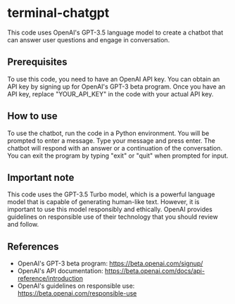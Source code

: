 # terminal-chatgpt

This code uses OpenAI's GPT-3.5 language model to create a chatbot that can answer user questions and engage in conversation. 

## Prerequisites

To use this code, you need to have an OpenAI API key. You can obtain an API key by signing up for OpenAI's GPT-3 beta program. Once you have an API key, replace "YOUR_API_KEY" in the code with your actual API key.

## How to use

To use the chatbot, run the code in a Python environment. You will be prompted to enter a message. Type your message and press enter. The chatbot will respond with an answer or a continuation of the conversation. You can exit the program by typing "exit" or "quit" when prompted for input.

## Important note

This code uses the GPT-3.5 Turbo model, which is a powerful language model that is capable of generating human-like text. However, it is important to use this model responsibly and ethically. OpenAI provides guidelines on responsible use of their technology that you should review and follow.

## References

- OpenAI's GPT-3 beta program: https://beta.openai.com/signup/
- OpenAI's API documentation: https://beta.openai.com/docs/api-reference/introduction
- OpenAI's guidelines on responsible use: https://beta.openai.com/responsible-use
